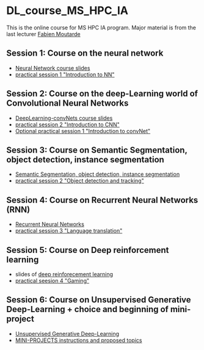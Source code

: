 # DL_course_MS_HPC_IA
This is the online course for MS HPC IA program. Major material is from the last lecturer [Fabien Moutarde](https://github.com/fabienMoutarde/DLcourse)

## Session 1: Course on the neural network 
 * [Neural Network course slides](https://github.com/HsiuWen/DL_course_MS_HPC_IA/blob/main/session1_nn.pdf)
 * [practical session 1 "Introduction to NN"](https://github.com/HsiuWen/DL_course_MS_HPC_IA/blob/main/lab2022/intro_NN_public.ipynb)
 
## Session 2: Course on the deep-Learning world of Convolutional Neural Networks
 * [DeepLearning-convNets course slides](https://github.com/HsiuWen/DL_course_MS_HPC_IA/blob/main/session2_convnet.pdf)
 * [practical session 2 "Introduction to CNN"](https://github.com/HsiuWen/DL_course_MS_HPC_IA/blob/main/lab2022/intro_CNN_public.ipynb)
 * [Optional practical session 1 "Introduction to convNet"](https://github.com/HsiuWen/DL_course_MS_HPC_IA/blob/main/L1_Introduction_CNN_MNIST.ipynb)
 
## Session 3: Course on Semantic Segmentation, object detection, instance segmentation
 * [Semantic Segmentation, object detection, instance segmentation](https://github.com/HsiuWen/DL_course_MS_HPC_IA/blob/main/session3_detection.pdf)
 * [practical session 2 "Object detection and tracking"](https://github.com/HsiuWen/DL_course_MS_HPC_IA/blob/main/Lab3_Object_detection_and_tracking.ipynb)
 
## Session 4: Course on Recurrent Neural Networks (RNN)
 * [Recurrent Neural Networks](https://github.com/HsiuWen/DL_course_MS_HPC_IA/blob/main/session4_RNN.pdf)
 * [practical session 3 "Language translation"](https://github.com/HsiuWen/DL_course_MS_HPC_IA/blob/main/Lab4_RNN_LSTM_language.ipynb)
 
## Session 5:  Course on Deep reinforcement learning 
 * slides of [deep reinforecement learning](https://github.com/HsiuWen/DL_course_MS_HPC_IA/blob/main/session5_RL.pdf)
 * [practical seesion 4 "Gaming"](https://github.com/HsiuWen/DL_course_MS_HPC_IA/blob/main/Lab5_reinforcement_learning_Q.ipynb)

## Session 6: Course on Unsupervised Generative Deep-Learning + choice and beginning of mini-project
 * [Unsupervised Generative Deep-Learning](https://github.com/HsiuWen/DL_course_MS_HPC_IA/blob/main/session6_deep_generative_model.pdf) 
 * [MINI-PROJECTS instructions and proposed topics](https://github.com/HsiuWen/DL_course_MS_HPC_IA/blob/main/Mini_project_MS_HPC_IA.ipynb)
